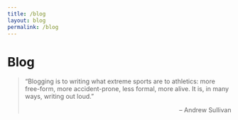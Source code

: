 ```yaml
---
title: /blog
layout: blog
permalink: /blog
---
```


# Blog

> “Blogging is to writing what extreme sports are to athletics: more free-form, more accident-prone, less formal, more alive. It is, in many ways, writing out loud.”  
> <p style="text-align: right"> – Andrew Sullivan </p>

